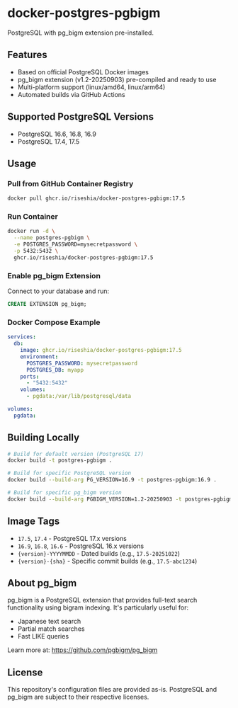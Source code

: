 # docker-postgres-pgbigm

PostgreSQL with pg_bigm extension pre-installed.

## Features

- Based on official PostgreSQL Docker images
- pg_bigm extension (v1.2-20250903) pre-compiled and ready to use
- Multi-platform support (linux/amd64, linux/arm64)
- Automated builds via GitHub Actions

## Supported PostgreSQL Versions

- PostgreSQL 16.6, 16.8, 16.9
- PostgreSQL 17.4, 17.5

## Usage

### Pull from GitHub Container Registry

```bash
docker pull ghcr.io/riseshia/docker-postgres-pgbigm:17.5
```

### Run Container

```bash
docker run -d \
  --name postgres-pgbigm \
  -e POSTGRES_PASSWORD=mysecretpassword \
  -p 5432:5432 \
  ghcr.io/riseshia/docker-postgres-pgbigm:17.5
```

### Enable pg_bigm Extension

Connect to your database and run:

```sql
CREATE EXTENSION pg_bigm;
```

### Docker Compose Example

```yaml
services:
  db:
    image: ghcr.io/riseshia/docker-postgres-pgbigm:17.5
    environment:
      POSTGRES_PASSWORD: mysecretpassword
      POSTGRES_DB: myapp
    ports:
      - "5432:5432"
    volumes:
      - pgdata:/var/lib/postgresql/data

volumes:
  pgdata:
```

## Building Locally

```bash
# Build for default version (PostgreSQL 17)
docker build -t postgres-pgbigm .

# Build for specific PostgreSQL version
docker build --build-arg PG_VERSION=16.9 -t postgres-pgbigm:16.9 .

# Build for specific pg_bigm version
docker build --build-arg PGBIGM_VERSION=1.2-20250903 -t postgres-pgbigm .
```

## Image Tags

- `17.5`, `17.4` - PostgreSQL 17.x versions
- `16.9`, `16.8`, `16.6` - PostgreSQL 16.x versions
- `{version}-YYYYMMDD` - Dated builds (e.g., `17.5-20251022`)
- `{version}-{sha}` - Specific commit builds (e.g., `17.5-abc1234`)

## About pg_bigm

pg_bigm is a PostgreSQL extension that provides full-text search functionality using bigram indexing. It's particularly useful for:

- Japanese text search
- Partial match searches
- Fast LIKE queries

Learn more at: https://github.com/pgbigm/pg_bigm

## License

This repository's configuration files are provided as-is. PostgreSQL and pg_bigm are subject to their respective licenses.
